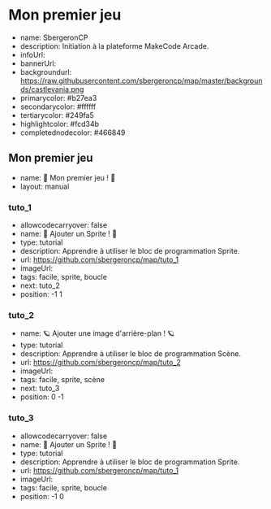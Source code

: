 # Mon premier jeu
* name: SbergeronCP
* description: Initiation à la plateforme MakeCode Arcade.
* infoUrl: 
* bannerUrl: 
* backgroundurl: https://raw.githubusercontent.com/sbergeroncp/map/master/backgrounds/castlevania.png
* primarycolor: #b27ea3
* secondarycolor: #ffffff
* tertiarycolor: #249fa5
* highlightcolor: #fcd34b
* completednodecolor: #466849


## Mon premier jeu
* name: 🌠 Mon premier jeu ! 🌠
* layout: manual

### tuto_1
* allowcodecarryover: false
* name: 🚀 Ajouter un Sprite ! 🚀
* type: tutorial
* description: Apprendre à utiliser le bloc de programmation Sprite.
* url: https://github.com/sbergeroncp/map/tuto_1
* imageUrl: 
* tags: facile, sprite, boucle
* next: tuto_2
* position: -1 1

### tuto_2
* name: 🪐 Ajouter une image d'arrière-plan ! 🪐
* type: tutorial
* description: Apprendre à utiliser le bloc de programmation Scène.
* url: https://github.com/sbergeroncp/map/tuto_2
* imageUrl: 
* tags: facile, sprite, scène
* next: tuto_3
* position: 0 -1

### tuto_3
* allowcodecarryover: false
* name: 🚀 Ajouter un Sprite ! 🚀
* type: tutorial
* description: Apprendre à utiliser le bloc de programmation Sprite.
* url: https://github.com/sbergeroncp/map/tuto_1
* imageUrl: 
* tags: facile, sprite, boucle
* position: -1 0